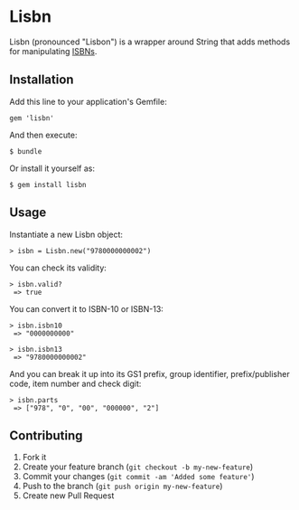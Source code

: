 # Lisbn

Lisbn (pronounced "Lisbon") is a wrapper around String that adds methods for manipulating
[ISBNs](http://en.wikipedia.org/wiki/International_Standard_Book_Number).

## Installation

Add this line to your application's Gemfile:

    gem 'lisbn'

And then execute:

    $ bundle

Or install it yourself as:

    $ gem install lisbn

## Usage

Instantiate a new Lisbn object:

    > isbn = Lisbn.new("9780000000002")

You can check its validity:

    > isbn.valid?
     => true

You can convert it to ISBN-10 or ISBN-13:

    > isbn.isbn10
     => "0000000000"

    > isbn.isbn13
     => "9780000000002"

And you can break it up into its GS1 prefix, group identifier, prefix/publisher code,
item number and check digit:

    > isbn.parts
     => ["978", "0", "00", "000000", "2"]

## Contributing

1. Fork it
2. Create your feature branch (`git checkout -b my-new-feature`)
3. Commit your changes (`git commit -am 'Added some feature'`)
4. Push to the branch (`git push origin my-new-feature`)
5. Create new Pull Request
